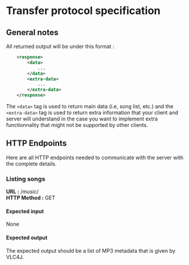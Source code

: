 Transfer protocol specification
===============================

## General notes
All returned output will be under this format :  

```xml
    <response>
        <data>
            ...
        </data>
        <extra-data>
            ...
        </extra-data>
    </response>
```

The `<data>` tag is used to return main data  (i.e, song list, etc.) and the `<extra-data>` tag is used to return extra information that your client and server will understand in the case you want to implement extra functionnality that might not be supported by other clients.


## HTTP Endpoints
Here are all HTTP endpoints needed to communicate with the server with the complete details.


### Listing songs
**URL :** /music/  
**HTTP Method :** GET  

#### Expected input
None

#### Expected output
The expected output should be a list of MP3 metadata that is given by VLC4J.

